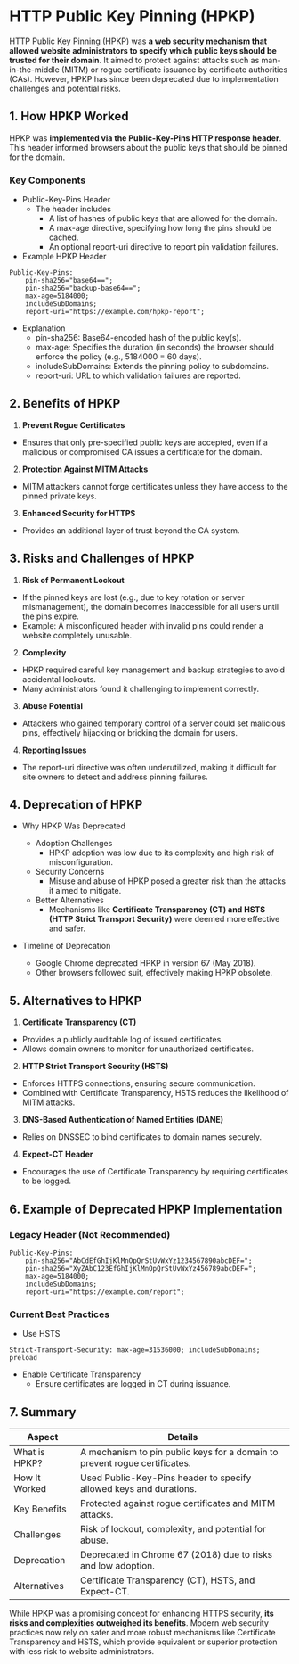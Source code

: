 # HTTP Public Key Pinning (HPKP)
HTTP Public Key Pinning (HPKP) was **a web security mechanism that allowed website administrators to specify which public keys should be trusted for their domain**. It aimed to protect against attacks such as man-in-the-middle (MITM) or rogue certificate issuance by certificate authorities (CAs). However, HPKP has since been deprecated due to implementation challenges and potential risks.

## 1. How HPKP Worked
HPKP was **implemented via the Public-Key-Pins HTTP response header**. This header informed browsers about the public keys that should be pinned for the domain.

### Key Components
  - Public-Key-Pins Header
    - The header includes
      - A list of hashes of public keys that are allowed for the domain.
      - A max-age directive, specifying how long the pins should be cached.
      - An optional report-uri directive to report pin validation failures.
  - Example HPKP Header  

```
Public-Key-Pins: 
    pin-sha256="base64=="; 
    pin-sha256="backup-base64=="; 
    max-age=5184000; 
    includeSubDomains; 
    report-uri="https://example.com/hpkp-report";
```     

   - Explanation
      - pin-sha256: Base64-encoded hash of the public key(s).
      - max-age: Specifies the duration (in seconds) the browser should enforce the policy (e.g., 5184000 = 60 days).
      - includeSubDomains: Extends the pinning policy to subdomains.
      - report-uri: URL to which validation failures are reported.

## 2. Benefits of HPKP
1. **Prevent Rogue Certificates**
  - Ensures that only pre-specified public keys are accepted, even if a malicious or compromised CA issues a certificate for the domain.
2. **Protection Against MITM Attacks**
  - MITM attackers cannot forge certificates unless they have access to the pinned private keys.
3. **Enhanced Security for HTTPS**
  - Provides an additional layer of trust beyond the CA system.

## 3. Risks and Challenges of HPKP
1. **Risk of Permanent Lockout**
  - If the pinned keys are lost (e.g., due to key rotation or server mismanagement), the domain becomes inaccessible for all users until the pins expire.
  - Example: A misconfigured header with invalid pins could render a website completely unusable.
2. **Complexity**
  - HPKP required careful key management and backup strategies to avoid accidental lockouts.
  - Many administrators found it challenging to implement correctly.
3. **Abuse Potential**
  - Attackers who gained temporary control of a server could set malicious pins, effectively hijacking or bricking the domain for users.
4. **Reporting Issues**
  - The report-uri directive was often underutilized, making it difficult for site owners to detect and address pinning failures.

## 4. Deprecation of HPKP
  - Why HPKP Was Deprecated
    - Adoption Challenges
      - HPKP adoption was low due to its complexity and high risk of misconfiguration.
    - Security Concerns
      - Misuse and abuse of HPKP posed a greater risk than the attacks it aimed to mitigate.
    - Better Alternatives
      - Mechanisms like **Certificate Transparency (CT) and HSTS (HTTP Strict Transport Security)** were deemed more effective and safer.

  - Timeline of Deprecation
    - Google Chrome deprecated HPKP in version 67 (May 2018).
    - Other browsers followed suit, effectively making HPKP obsolete.

## 5. Alternatives to HPKP
1. **Certificate Transparency (CT)**
  - Provides a publicly auditable log of issued certificates.
  - Allows domain owners to monitor for unauthorized certificates.
2. **HTTP Strict Transport Security (HSTS)**
  - Enforces HTTPS connections, ensuring secure communication.
  - Combined with Certificate Transparency, HSTS reduces the likelihood of MITM attacks.
3. **DNS-Based Authentication of Named Entities (DANE)**
  - Relies on DNSSEC to bind certificates to domain names securely.
4. **Expect-CT Header**
  - Encourages the use of Certificate Transparency by requiring certificates to be logged.

## 6. Example of Deprecated HPKP Implementation

### Legacy Header (Not Recommended)  

```
Public-Key-Pins:
    pin-sha256="AbCdEfGhIjKlMnOpQrStUvWxYz1234567890abcDEF=";
    pin-sha256="XyZAbC123EfGhIjKlMnOpQrStUvWxYz456789abcDEF=";
    max-age=5184000;
    includeSubDomains;
    report-uri="https://example.com/report";
```

### Current Best Practices
  - Use HSTS  

```
Strict-Transport-Security: max-age=31536000; includeSubDomains; preload
```

  - Enable Certificate Transparency
    - Ensure certificates are logged in CT during issuance.

## 7. Summary

| Aspect | Details |
| ------ | ------- |
| What is HPKP? | A mechanism to pin public keys for a domain to prevent rogue certificates. |
| How It Worked | Used Public-Key-Pins header to specify allowed keys and durations. |
| Key Benefits | Protected against rogue certificates and MITM attacks. |
| Challenges | Risk of lockout, complexity, and potential for abuse. |
| Deprecation | Deprecated in Chrome 67 (2018) due to risks and low adoption. |
| Alternatives | Certificate Transparency (CT), HSTS, and Expect-CT. |

While HPKP was a promising concept for enhancing HTTPS security, **its risks and complexities outweighed its benefits**. Modern web security practices now rely on safer and more robust mechanisms like Certificate Transparency and HSTS, which provide equivalent or superior protection with less risk to website administrators.  
<br>